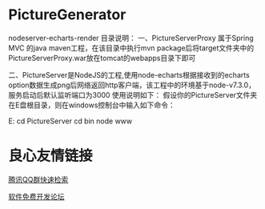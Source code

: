 # PictureGenerator
nodeserver-echarts-render
目录说明：
一、PictureServerProxy 属于Spring MVC 的java maven工程，在该目录中执行mvn package后将target文件夹中的PictureServerProxy.war放在tomcat的webapps目录下即可

二、PictureServer是NodeJS的工程,使用node-echarts根据接收到的echarts option数据生成png后网络返回http客户端，该工程中的环境基于node-v7.3.0，服务启动后默认监听端口为3000
使用说明如下：
假设你的PictureServer文件夹在E盘根目录，则在windows控制台中输入如下命令：

E:
cd PictureServer
cd bin
node www


 # 良心友情链接

[腾讯QQ群快速检索](http://u.720life.cn/s/8cf73f7c)

[软件免费开发论坛](http://u.720life.cn/s/bbb01dc0)